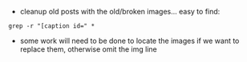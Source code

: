 * cleanup old posts with the old/broken images... easy to find:

```
grep -r "[caption id=" *
```

* some work will need to be done to locate the images if we want to replace them, otherwise omit the img line
